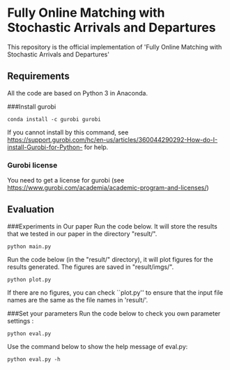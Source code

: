 # Fully Online Matching with Stochastic Arrivals and Departures

This repository is the official implementation of 'Fully Online Matching with Stochastic Arrivals and Departures'

## Requirements

All the code are based on Python 3 in Anaconda. 

###Install gurobi

```setup
conda install -c gurobi gurobi
```

If you cannot install by this command, see <https://support.gurobi.com/hc/en-us/articles/360044290292-How-do-I-install-Gurobi-for-Python-> for help.
### Gurobi license
You need to get a license for gurobi (see <https://www.gurobi.com/academia/academic-program-and-licenses/>)

## Evaluation
###Experiments in Our paper
Run the code below. It will store the results that we tested in our paper in the directory "result/". 

```main
python main.py
```

Run the code below (in the "result/" directory), it will plot figures for the results generated. The figures are saved in "result/imgs/".

```plot
python plot.py
```
If there are no figures, you can check ``plot.py'' to ensure that the input file names are the same as the file names in 'result/'.

###Set your parameters
Run the code below to check you own parameter settings :

```eval
python eval.py
```

Use the command below to show the help message of eval.py:

```eval
python eval.py -h
```


